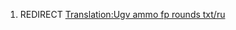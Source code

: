 1.  REDIRECT [Translation:Ugv ammo fp rounds
    txt/ru](Translation:Ugv_ammo_fp_rounds_txt/ru "wikilink")